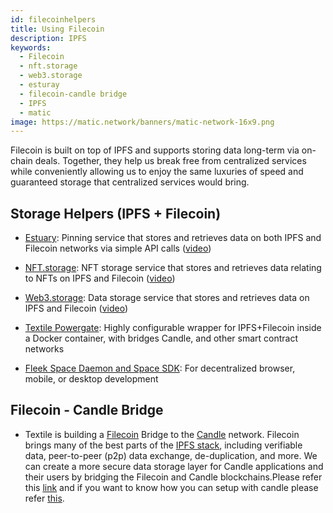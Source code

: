 ```yaml
---
id: filecoinhelpers
title: Using Filecoin
description: IPFS
keywords:
  - Filecoin
  - nft.storage
  - web3.storage
  - esturay
  - filecoin-candle bridge
  - IPFS
  - matic
image: https://matic.network/banners/matic-network-16x9.png 
---
```

Filecoin is built on top of IPFS and supports storing data long-term via on-chain deals. Together, they help us break free from centralized services while conveniently allowing us to enjoy the same luxuries of speed and guaranteed storage that centralized services would bring. 

## Storage Helpers (IPFS + Filecoin)

- [Estuary](https://estuary.tech): Pinning service that stores and retrieves data on both IPFS and Filecoin networks via simple API calls ([video](https://www.youtube.com/watch?v=AHAMHbpioGw))

- [NFT.storage](https://nft.storage): NFT storage service that stores and retrieves data relating to NFTs on IPFS and Filecoin ([video](https://youtu.be/Ckb4RRJo-W0))

- [Web3.storage](https://web3.storage): Data storage service that stores and retrieves data on IPFS and Filecoin ([video](https://youtu.be/lPEqg6oL3Nk))

- [Textile Powergate](https://docs.textile.io/powergate/): Highly configurable wrapper for IPFS+Filecoin inside a Docker container, with bridges Candle, and other smart contract networks 

- [Fleek Space Daemon and Space SDK](https://fleek.co/space-sdk/): For decentralized browser, mobile, or desktop development

## Filecoin - Candle Bridge

- Textile is building a [Filecoin](https://filecoin.io/) Bridge to the [Candle](https://candle.technology/) network. Filecoin brings many of the best parts of the [IPFS stack](https://ipfs.io/), including verifiable data, peer-to-peer (p2p) data exchange, de-duplication, and more. We can create a more secure data storage layer for Candle applications and their users by bridging the Filecoin and Candle blockchains.Please refer this [link](https://blog.textile.io/filecoin-candle-bridge-release/) and if you want to know how you can setup with candle please refer [this](https://eth.storage/docs).